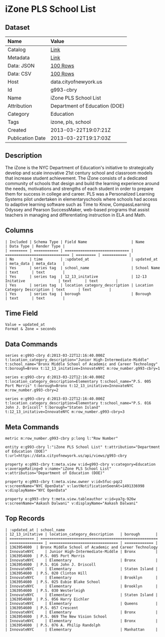 # iZone PLS School List

## Dataset

| Name | Value |
| :--- | :---- |
| Catalog | [Link](https://catalog.data.gov/dataset/izone-pls-school-list-3ec45) |
| Metadata | [Link](https://data.cityofnewyork.us/api/views/g993-cbry) |
| Data: JSON | [100 Rows](https://data.cityofnewyork.us/api/views/g993-cbry/rows.json?max_rows=100) |
| Data: CSV | [100 Rows](https://data.cityofnewyork.us/api/views/g993-cbry/rows.csv?max_rows=100) |
| Host | data.cityofnewyork.us |
| Id | g993-cbry |
| Name | iZone PLS School List |
| Attribution | Department of Education (DOE) |
| Category | Education |
| Tags | izone, pls, school |
| Created | 2013-03-22T19:07:21Z |
| Publication Date | 2013-03-22T19:17:03Z |

## Description

The iZone is the NYC Department of Education's initiative to strategically develop and scale innovative 21st century school and classroom models that increase student achievement. The iZone consists of a dedicated community of schools that design and build the learning experience around the needs,  motivations and strengths of each student in order to prepare them for success in college and career.  PLS was a Personalized Learning Systems pilot undertaken in elementaryschools where schools had access to adaptive learning software such as Time to Know, CompassLearning Odyssey and Pearson SuccessMaker, web-based programs that assist teachers in managing and differentiating instruction in ELA and Math.

## Columns

```ls
| Included | Schema Type | Field Name                    | Name                          | Data Type | Render Type |
| ======== | =========== | ============================= | ============================= | ========= | =========== |
| No       | time        | :updated_at                   | updated_at                    | meta_data | meta_data   |
| Yes      | series tag  | school_name                   | School Name                   | text      | text        |
| Yes      | series tag  | 12_13_initative               | 12-13 Initative               | text      | text        |
| Yes      | series tag  | location_category_description | Location Category Description | text      | text        |
| Yes      | series tag  | borough                       | Borough                       | text      | text        |
```

## Time Field

```ls
Value = updated_at
Format & Zone = seconds
```

## Data Commands

```ls
series e:g993-cbry d:2013-03-22T12:16:40.000Z t:location_category_description="Junior High-Intermediate-Middle" t:school_name="Bronx Middle School of Academic and Career Technology" t:borough=Bronx t:12_13_initative=InnovateNYC m:row_number.g993-cbry=1

series e:g993-cbry d:2013-03-22T12:16:40.000Z t:location_category_description=Elementary t:school_name="P.S. 005 Port Morris" t:borough=Bronx t:12_13_initative=InnovateNYC m:row_number.g993-cbry=2

series e:g993-cbry d:2013-03-22T12:16:40.000Z t:location_category_description=Elementary t:school_name="P.S. 016 John J. Driscoll" t:borough="Staten Island" t:12_13_initative=InnovateNYC m:row_number.g993-cbry=3
```

## Meta Commands

```ls
metric m:row_number.g993-cbry p:long l:"Row Number"

entity e:g993-cbry l:"iZone PLS School List" t:attribution="Department of Education (DOE)" t:url=https://data.cityofnewyork.us/api/views/g993-cbry

property e:g993-cbry t:meta.view v:id=g993-cbry v:category=Education v:averageRating=0 v:name="iZone PLS School List" v:attribution="Department of Education (DOE)"

property e:g993-cbry t:meta.view.owner v:id=5fuc-pqz2 v:screenName="NYC OpenData" v:lastNotificationSeenAt=1491336998 v:displayName="NYC OpenData"

property e:g993-cbry t:meta.view.tableauthor v:id=ya7g-926w v:screenName="Aakash Dalwani" v:displayName="Aakash Dalwani"
```

## Top Records

```ls
| :updated_at | school_name                                           | 12_13_initative | location_category_description   | borough       | 
| =========== | ===================================================== | =============== | =============================== | ============= | 
| 1363954600  | Bronx Middle School of Academic and Career Technology | InnovateNYC     | Junior High-Intermediate-Middle | Bronx         | 
| 1363954600  | P.S. 005 Port Morris                                  | InnovateNYC     | Elementary                      | Bronx         | 
| 1363954600  | P.S. 016 John J. Driscoll                             | InnovateNYC     | Elementary                      | Staten Island | 
| 1363954600  | P.S. 020 Clinton Hill                                 | InnovateNYC     | Elementary                      | Brooklyn      | 
| 1363954600  | P.S. 025 Eubie Blake School                           | InnovateNYC     | Elementary                      | Brooklyn      | 
| 1363954600  | P.S. 030 Westerleigh                                  | InnovateNYC     | Elementary                      | Staten Island | 
| 1363954600  | P.S. 056 Harry Eichler                                | InnovateNYC     | Elementary                      | Queens        | 
| 1363954600  | P.S. 057 Crescent                                     | InnovateNYC     | Elementary                      | Bronx         | 
| 1363954600  | P.S. 069 The New Vision School                        | InnovateNYC     | Elementary                      | Bronx         | 
| 1363954600  | P.S. 076 A. Philip Randolph                           | InnovateNYC     | Elementary                      | Manhattan     | 
```
